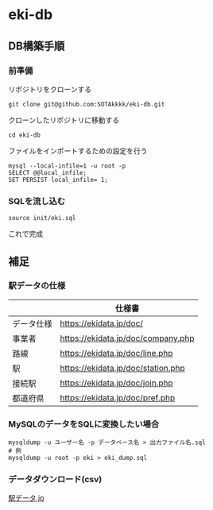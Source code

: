 # eki-db


## DB構築手順

### 前準備 

リポジトリをクローンする
```shell
git clone git@github.com:SOTAkkkk/eki-db.git
```
クローンしたリポジトリに移動する
```shell
cd eki-db
```

ファイルをインポートするための設定を行う
```shell
mysql --local-infile=1 -u root -p
SELECT @@local_infile;
SET PERSIST local_infile= 1;
```

### SQLを流し込む

```shell
source init/eki.sql
```

これで完成

## 補足

### 駅データの仕様

|       | 仕様書                                |
|-------|------------------------------------|
| データ仕様 | https://ekidata.jp/doc/            |
| 事業者   | https://ekidata.jp/doc/company.php |
| 路線    | https://ekidata.jp/doc/line.php    |
| 駅     | https://ekidata.jp/doc/station.php |
| 接続駅   | https://ekidata.jp/doc/join.php    |
| 都道府県  | https://ekidata.jp/doc/pref.php    |


### MySQLのデータをSQLに変換したい場合

```shell
mysqldump -u ユーザー名 -p データベース名 > 出力ファイル名.sql
# 例
mysqldump -u root -p eki > eki_dump.sql
```

### データダウンロード(csv)

[駅データ.jp](https://ekidata.jp/)

